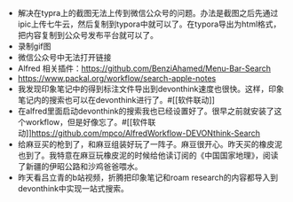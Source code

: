 - 解决在typra上的截图无法上传到微信公众号的问题。办法是截图之后先通过ipic上传七牛云，然后复制到typora中就可以了。在typora导出为html格式，把内容复制到公众号发布平台就可以了。
- 录制gif图
- 微信公众号中无法打开链接
- Alfred 相关插件：https://github.com/BenziAhamed/Menu-Bar-Search
- https://www.packal.org/workflow/search-apple-notes​
- 我发现印象笔记中的得到标注文件导出到devonthink速度也很快。这样，印象笔记内的搜索也可以在devonthink进行了。#[[软件联动]]
- 在alfred里面启动devonthink的搜索我也已经设置好了。很早之前就安装了这个workflow，但是好像忘了。#[[软件联动]]https://github.com/mpco/AlfredWorkflow-DEVONthink-Search
- 给麻豆买的枪到了，和麻豆组装好玩了一阵子。麻豆很开心。昨天买的橡皮泥也到了。我特意在麻豆玩橡皮泥的时候给他读订阅的《中国国家地理》，阅读了新疆的伊昭公路和沙鸡爸爸喂水。
- 昨天看吕立青的b站视频，折腾把印象笔记和roam research的内容都导入到devonthink中实现一站式搜索。
